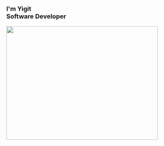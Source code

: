 <h3><br>I'm Yigit<br>Software Developer</h3>

<img src="https://media.giphy.com/media/3og0IQCfsZXScpvKhi/giphy.gif" width="400" height="300" align="center" />




<!--

- 🔭 I’m currently working on ...
- 🌱 I’m currently learning ...
- 👯 I’m looking to collaborate on ...
- 🤔 I’m looking for help with ...
- 💬 Ask me about ...
- 📫 How to reach me: ...
- 😄 Pronouns: ...
- ⚡ Fun fact: ...
-->
